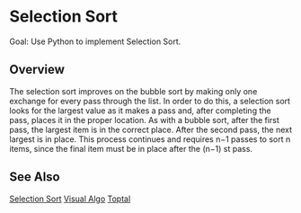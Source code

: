 # Selection Sort

Goal: Use Python to implement Selection Sort.

## Overview

The selection sort improves on the bubble sort by making only one exchange for every pass through the list. In order to do this, a selection sort looks for the largest value as it makes a pass and, after completing the pass, places it in the proper location. As with a bubble sort, after the first pass, the largest item is in the correct place. After the second pass, the next largest is in place. This process continues and requires n−1 passes to sort n items, since the final item must be in place after the (n−1) st pass.

## See Also

[Selection Sort](https://en.wikipedia.org/wiki/Selection_sort)
[Visual Algo](https://visualgo.net/en/sorting)
[Toptal](https://www.toptal.com/developers/sorting-algorithms/selection-sort)